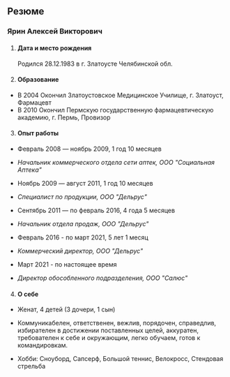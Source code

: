 ## **Резюме**

### **Ярин Алексей Викторович**

1. #### **Дата и место рождения**
   
   Родился 28.12.1983 в г. Златоусте Челябинской обл.

2. #### **Образование**
   
- В 2004 Окончил Златоустовское Медицинское Училище, г. Златоуст, Фармацевт
- В 2010 Окончил Пермскую государственную фармацевтическую академию, г. Пермь, Провизор

3. #### **Опыт работы**

- Февраль 2008 — ноябрь 2009, 1 год 10 месяцев
- _Начальник коммерческого отдела сети аптек, ООО "Социальная Аптека"_

- Ноябрь 2009 — август 2011, 1 год 10 месяцев
- _Специалист по продукции, ООО "Дельрус"_
  
- Сентябрь 2011 — по февраль 2016, 4 года 5 месяцев 
- _Начальник отдела продаж, ООО "Дельрус"_

- Февраль 2016 - по март 2021, 5 лет 1 месяц
- _Коммерческий директор, ООО "Дельрус"_

- Март 2021 - по настоящее время
- _Директор обособленного подразделения, ООО "Салюс"_
  
4. #### **О себе**

- Женат, 4 детей (3 дочери, 1 сын)
   
- Коммуникабелен, ответственен, вежлив, порядочен, справедлив, избирателен в достижении поставленных целей, аккуратен, требователен к себе и окружающим, легко обучаем, готов к командировкам.
  
- Хобби: Сноуборд, Сапсерф, Большой теннис, Велокросс, Стендовая стрельба
